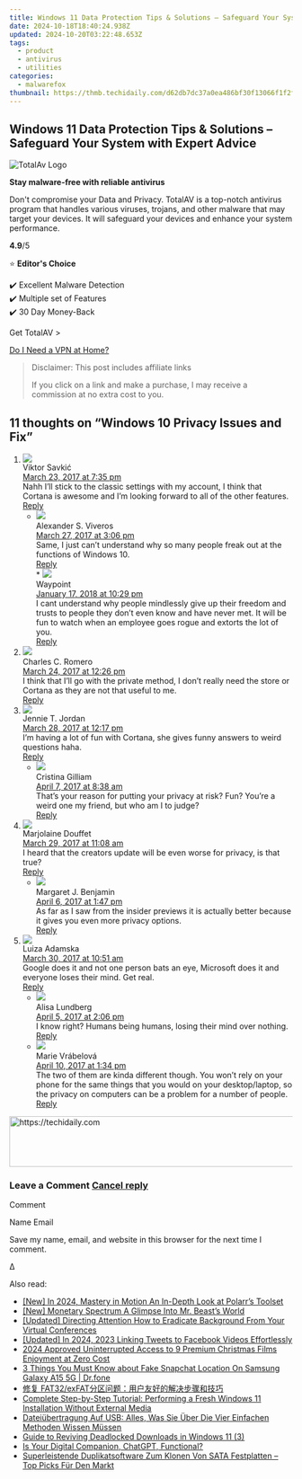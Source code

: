 ```yaml
---
title: Windows 11 Data Protection Tips & Solutions – Safeguard Your System with Expert Advice
date: 2024-10-18T18:40:24.938Z
updated: 2024-10-20T03:22:48.653Z
tags:
  - product
  - antivirus
  - utilities
categories:
  - malwarefox
thumbnail: https://thmb.techidaily.com/d62db7dc37a0ea486bf30f13066f1f2f1060eddc2d95bbca5778077eceeabf38.jpg
---
```


## Windows 11 Data Protection Tips & Solutions – Safeguard Your System with Expert Advice

![TotalAv Logo](https://www.malwarefox.com/wp-content/uploads/2024/02/totalav-svg.webp "totalav-svg")

**Stay malware-free with reliable antivirus**

Don't compromise your Data and Privacy. TotalAV is a top-notch antivirus program that handles various viruses, trojans, and other malware that may target your devices. It will safeguard your devices and enhance your system performance.

**4.9**/5

⭐ **Editor's Choice**

✔️ Excellent Malware Detection  
✔️ Multiple set of Features  
✔️ 30 Day Money-Back

[](https://tools.techidaily.com/malwarefox/products/) Get TotalAV > 

[Do I Need a VPN at Home?](https://tools.techidaily.com/malwarefox/products/)

>  Disclaimer: This post includes affiliate links
>
>  If you click on a link and make a purchase, I may receive a commission at no extra cost to you.
>

## 11 thoughts on “Windows 10 Privacy Issues and Fix”

1. ![](https://secure.gravatar.com/avatar/3111e6820941aafd22f47f5d1306a3de?s=50&d=mm&r=g)  
Viktor Savkić  
[March 23, 2017 at 7:35 pm](https://tools.techidaily.com/malwarefox/products/)  
Nahh I’ll stick to the classic settings with my account, I think that Cortana is awesome and I’m looking forward to all of the other features.  
[Reply](https://tools.techidaily.com/malwarefox/products/)  
   * ![](https://secure.gravatar.com/avatar/b408e5b8ccc600c149de425e87cbe39a?s=50&d=mm&r=g)  
   Alexander S. Viveros  
   [March 27, 2017 at 3:06 pm](https://tools.techidaily.com/malwarefox/products/)  
   Same, I just can’t understand why so many people freak out at the functions of Windows 10.  
   [Reply](https://tools.techidaily.com/malwarefox/products/)  
         * ![](https://secure.gravatar.com/avatar/f5a7cd5a560ece44b2c5307f13ebdc39?s=50&d=mm&r=g)  
         Waypoint  
         [January 17, 2018 at 10:29 pm](https://tools.techidaily.com/malwarefox/products/)  
         I cant understand why people mindlessly give up their freedom and trusts to people they don’t even know and have never met. It will be fun to watch when an employee goes rogue and extorts the lot of you.  
         [Reply](https://tools.techidaily.com/malwarefox/products/)
2. ![](https://secure.gravatar.com/avatar/e6b123bb1b5ac014a021433aa6ce629a?s=50&d=mm&r=g)  
Charles C. Romero  
[March 24, 2017 at 12:26 pm](https://tools.techidaily.com/malwarefox/products/)  
I think that I’ll go with the private method, I don’t really need the store or Cortana as they are not that useful to me.  
[Reply](https://tools.techidaily.com/malwarefox/products/)
3. ![](https://secure.gravatar.com/avatar/02a5818e0f90aeff73c2d3a3cf52064a?s=50&d=mm&r=g)  
Jennie T. Jordan  
[March 28, 2017 at 12:17 pm](https://tools.techidaily.com/malwarefox/products/)  
I’m having a lot of fun with Cortana, she gives funny answers to weird questions haha.  
[Reply](https://tools.techidaily.com/malwarefox/products/)  
   * ![](https://secure.gravatar.com/avatar/086d98bb29aec5c5d41c812b71452ac6?s=50&d=mm&r=g)  
   Cristina Gilliam  
   [April 7, 2017 at 8:38 am](https://tools.techidaily.com/malwarefox/products/)  
   That’s your reason for putting your privacy at risk? Fun? You’re a weird one my friend, but who am I to judge?  
   [Reply](https://tools.techidaily.com/malwarefox/products/)
4. ![](https://secure.gravatar.com/avatar/b533f5d1dde5c0b911887cdeceb5e5dd?s=50&d=mm&r=g)  
Marjolaine Douffet  
[March 29, 2017 at 11:08 am](https://tools.techidaily.com/malwarefox/products/)  
I heard that the creators update will be even worse for privacy, is that true?  
[Reply](https://tools.techidaily.com/malwarefox/products/)  
   * ![](https://secure.gravatar.com/avatar/c22770c003f07a0688ac4c4f6c89d615?s=50&d=mm&r=g)  
   Margaret J. Benjamin  
   [April 6, 2017 at 1:47 pm](https://tools.techidaily.com/malwarefox/products/)  
   As far as I saw from the insider previews it is actually better because it gives you even more privacy options.  
   [Reply](https://tools.techidaily.com/malwarefox/products/)
5. ![](https://secure.gravatar.com/avatar/b6688601f0a110c65de4a0267b408f86?s=50&d=mm&r=g)  
Luiza Adamska  
[March 30, 2017 at 10:51 am](https://tools.techidaily.com/malwarefox/products/)  
Google does it and not one person bats an eye, Microsoft does it and everyone loses their mind. Get real.  
[Reply](https://tools.techidaily.com/malwarefox/products/)  
   * ![](https://secure.gravatar.com/avatar/af887fb2c67cb95e0778432a91a08c62?s=50&d=mm&r=g)  
   Alisa Lundberg  
   [April 5, 2017 at 2:06 pm](https://tools.techidaily.com/malwarefox/products/)  
   I know right? Humans being humans, losing their mind over nothing.  
   [Reply](https://tools.techidaily.com/malwarefox/products/)  
   * ![](https://secure.gravatar.com/avatar/1a7c6df4d70928fbe9877f9312ab73a7?s=50&d=mm&r=g)  
   Marie Vrábelová  
   [April 10, 2017 at 1:34 pm](https://tools.techidaily.com/malwarefox/products/)  
   The two of them are kinda different though. You won’t rely on your phone for the same things that you would on your desktop/laptop, so the privacy on computers can be a problem for a number of people.  
   [Reply](https://tools.techidaily.com/malwarefox/products/)

<!-- affiliate ads begin -->
<a href="https://appsumo.8odi.net/c/5597632/2075461/7443" target="_top" id="2075461">
  <img src="//a.impactradius-go.com/display-ad/7443-2075461" border="0" alt="https://techidaily.com" width="728" height="90"/>
</a>
<img height="0" width="0" src="https://appsumo.8odi.net/i/5597632/2075461/7443" style="position:absolute;visibility:hidden;" border="0" />
<!-- affiliate ads end -->

### Leave a Comment [Cancel reply](https://tools.techidaily.com/malwarefox/products/)

Comment

Name Email 

Save my name, email, and website in this browser for the next time I comment.

Δ

<ins class="adsbygoogle"
     style="display:block"
     data-ad-format="autorelaxed"
     data-ad-client="ca-pub-7571918770474297"
     data-ad-slot="1223367746"></ins>

<ins class="adsbygoogle"
     style="display:block"
     data-ad-client="ca-pub-7571918770474297"
     data-ad-slot="8358498916"
     data-ad-format="auto"
     data-full-width-responsive="true"></ins>

<span class="atpl-alsoreadstyle">Also read:</span>
<div><ul>
<li><a href="https://fox-hovers.techidaily.com/new-in-2024-mastery-in-motion-an-in-depth-look-at-polarrs-toolset/"><u>[New] In 2024, Mastery in Motion An In-Depth Look at Polarr’s Toolset</u></a></li>
<li><a href="https://youtube-docs.techidaily.com/onetary-spectrum-a-glimpse-into-mr-beasts-world/"><u>[New] Monetary Spectrum A Glimpse Into Mr. Beast’s World</u></a></li>
<li><a href="https://visual-screen-recording.techidaily.com/updated-directing-attention-how-to-eradicate-background-from-your-virtual-conferences/"><u>[Updated] Directing Attention How to Eradicate Background From Your Virtual Conferences</u></a></li>
<li><a href="https://twitter-clips.techidaily.com/updated-in-2024-2023-linking-tweets-to-facebook-videos-effortlessly/"><u>[Updated] In 2024, 2023 Linking Tweets to Facebook Videos Effortlessly</u></a></li>
<li><a href="https://youtube-stream.techidaily.com/2024-approved-uninterrupted-access-to-9-premium-christmas-films-enjoyment-at-zero-cost/"><u>2024 Approved Uninterrupted Access to 9 Premium Christmas Films Enjoyment at Zero Cost</u></a></li>
<li><a href="https://location-social.techidaily.com/3-things-you-must-know-about-fake-snapchat-location-on-samsung-galaxy-a15-5g-drfone-by-drfone-virtual-android/"><u>3 Things You Must Know about Fake Snapchat Location On Samsung Galaxy A15 5G | Dr.fone</u></a></li>
<li><a href="https://win-comparisons.techidaily.com/1728499812555-fat32exfat/"><u>修复 FAT32/exFAT分区问题：用户友好的解决步骤和技巧</u></a></li>
<li><a href="https://win-comparisons.techidaily.com/complete-step-by-step-tutorial-performing-a-fresh-windows-11-installation-without-external-media/"><u>Complete Step-by-Step Tutorial: Performing a Fresh Windows 11 Installation Without External Media</u></a></li>
<li><a href="https://win-comparisons.techidaily.com/dateiubertragung-auf-usb-alles-was-sie-uber-die-vier-einfachen-methoden-wissen-mussen/"><u>Dateiübertragung Auf USB: Alles, Was Sie Über Die Vier Einfachen Methoden Wissen Müssen</u></a></li>
<li><a href="https://win11-tips.techidaily.com/guide-to-reviving-deadlocked-downloads-in-windows-11-3/"><u>Guide to Reviving Deadlocked Downloads in Windows 11 (3)</u></a></li>
<li><a href="https://tech-revival.techidaily.com/is-your-digital-companion-chatgpt-functional/"><u>Is Your Digital Companion, ChatGPT, Functional?</u></a></li>
<li><a href="https://win-comparisons.techidaily.com/superleistende-duplikatsoftware-zum-klonen-von-sata-festplatten-top-picks-fur-den-markt/"><u>Superleistende Duplikatsoftware Zum Klonen Von SATA Festplatten – Top Picks Für Den Markt</u></a></li>
</ul></div>

